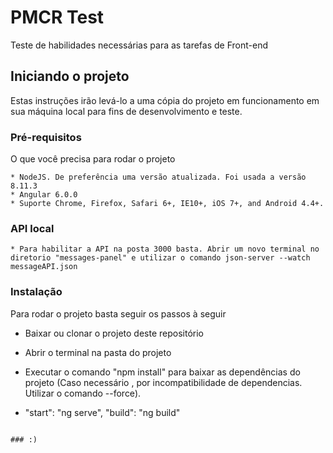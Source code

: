 # PMCR Test

Teste de habilidades necessárias para as tarefas de Front-end

## Iniciando o projeto

Estas instruções irão levá-lo a uma cópia do projeto em funcionamento em sua máquina local para fins de desenvolvimento e teste.

### Pré-requisitos

O que você precisa para rodar o projeto

```
* NodeJS. De preferência uma versão atualizada. Foi usada a versão 8.11.3
* Angular 6.0.0
* Suporte Chrome, Firefox, Safari 6+, IE10+, iOS 7+, and Android 4.4+.

```


### API local

```
* Para habilitar a API na posta 3000 basta. Abrir um novo terminal no diretorio "messages-panel" e utilizar o comando json-server --watch messageAPI.json

```

### Instalação

Para rodar o projeto basta seguir os passos à seguir


* Baixar ou clonar o projeto deste repositório

* Abrir o terminal na pasta do projeto

* Executar o comando "npm install" para baixar as dependências do projeto (Caso necessário , por incompatibilidade de dependencias. Utilizar o comando --force). 

* "start": "ng serve",  "build": "ng build"

```

### :)
